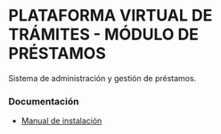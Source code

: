 # PLATAFORMA VIRTUAL DE TRÁMITES - MÓDULO DE PRÉSTAMOS

Sistema de administración y gestión de préstamos.
### Documentación

* [Manual de instalación](./INSTALL.md)
